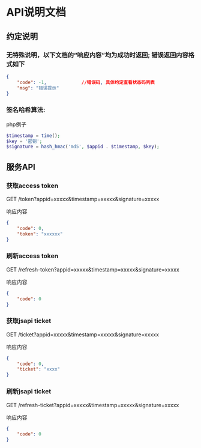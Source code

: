 # API说明文档

## 约定说明

### 无特殊说明，以下文档的“响应内容”均为成功时返回; 错误返回内容格式如下

```json
{
    "code": -1,             //错误码, 具体约定查看状态码列表
    "msg": "错误提示"
}
```

### 签名哈希算法:

php例子

```php
$timestamp = time();
$key = '密钥';
$signature = hash_hmac('md5', $appid . $timestamp, $key);
```

## 服务API

### 获取access token

GET /token?appid=xxxxx&timestamp=xxxxx&signature=xxxxx

响应内容

```json
{
    "code": 0,
    "token": "xxxxxx"
}
```

### 刷新access token

GET /refresh-token?appid=xxxxx&timestamp=xxxxx&signature=xxxxx

响应内容

```json
{
    "code": 0
}
```

### 获取jsapi ticket

GET /ticket?appid=xxxxx&timestamp=xxxxx&signature=xxxxx

响应内容

```json
{
    "code": 0,
    "ticket": "xxxx"
}
```

### 刷新jsapi ticket

GET /refresh-ticket?appid=xxxxx&timestamp=xxxxx&signature=xxxxx

响应内容

```json
{
    "code": 0
}
```